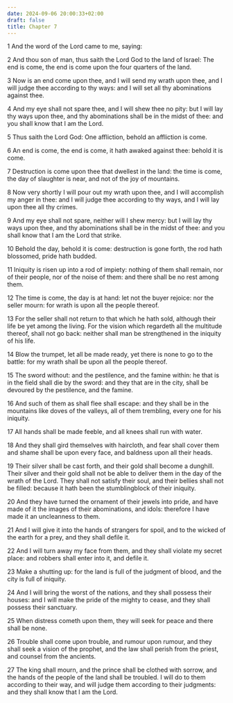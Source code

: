 ```yaml
---
date: 2024-09-06 20:00:33+02:00
draft: false
title: Chapter 7
---
```




1 And the word of the Lord came to me, saying:

2 And thou son of man, thus saith the Lord God to the land of Israel: The end is come, the end is come upon the four quarters of the land.

3 Now is an end come upon thee, and I will send my wrath upon thee, and I will judge thee according to thy ways: and I will set all thy abominations against thee.

4 And my eye shall not spare thee, and I will shew thee no pity: but I will lay thy ways upon thee, and thy abominations shall be in the midst of thee: and you shall know that I am the Lord.

5 Thus saith the Lord God: One affliction, behold an affliction is come.

6 An end is come, the end is come, it hath awaked against thee: behold it is come.

7 Destruction is come upon thee that dwellest in the land: the time is come, the day of slaughter is near, and not of the joy of mountains.

8 Now very shortly I will pour out my wrath upon thee, and I will accomplish my anger in thee: and I will judge thee according to thy ways, and I will lay upon thee all thy crimes.

9 And my eye shall not spare, neither will I shew mercy: but I will lay thy ways upon thee, and thy abominations shall be in the midst of thee: and you shall know that I am the Lord that strike.

10 Behold the day, behold it is come: destruction is gone forth, the rod hath blossomed, pride hath budded.

11 Iniquity is risen up into a rod of impiety: nothing of them shall remain, nor of their people, nor of the noise of them: and there shall be no rest among them.

12 The time is come, the day is at hand: let not the buyer rejoice: nor the seller mourn: for wrath is upon all the people thereof.

13 For the seller shall not return to that which he hath sold, although their life be yet among the living. For the vision which regardeth all the multitude thereof, shall not go back: neither shall man be strengthened in the iniquity of his life.

14 Blow the trumpet, let all be made ready, yet there is none to go to the battle: for my wrath shall be upon all the people thereof.

15 The sword without: and the pestilence, and the famine within: he that is in the field shall die by the sword: and they that are in the city, shall be devoured by the pestilence, and the famine.

16 And such of them as shall flee shall escape: and they shall be in the mountains like doves of the valleys, all of them trembling, every one for his iniquity.

17 All hands shall be made feeble, and all knees shall run with water.

18 And they shall gird themselves with haircloth, and fear shall cover them and shame shall be upon every face, and baldness upon all their heads.

19 Their silver shall be cast forth, and their gold shall become a dunghill. Their silver and their gold shall not be able to deliver them in the day of the wrath of the Lord. They shall not satisfy their soul, and their bellies shall not be filled: because it hath been the stumblingblock of their iniquity.

20 And they have turned the ornament of their jewels into pride, and have made of it the images of their abominations, and idols: therefore I have made it an uncleanness to them.

21 And I will give it into the hands of strangers for spoil, and to the wicked of the earth for a prey, and they shall defile it.

22 And I will turn away my face from them, and they shall violate my secret place: and robbers shall enter into it, and defile it.

23 Make a shutting up: for the land is full of the judgment of blood, and the city is full of iniquity.

24 And I will bring the worst of the nations, and they shall possess their houses: and I will make the pride of the mighty to cease, and they shall possess their sanctuary.

25 When distress cometh upon them, they will seek for peace and there shall be none.

26 Trouble shall come upon trouble, and rumour upon rumour, and they shall seek a vision of the prophet, and the law shall perish from the priest, and counsel from the ancients.

27 The king shall mourn, and the prince shall be clothed with sorrow, and the hands of the people of the land shall be troubled. I will do to them according to their way, and will judge them according to their judgments: and they shall know that I am the Lord.

